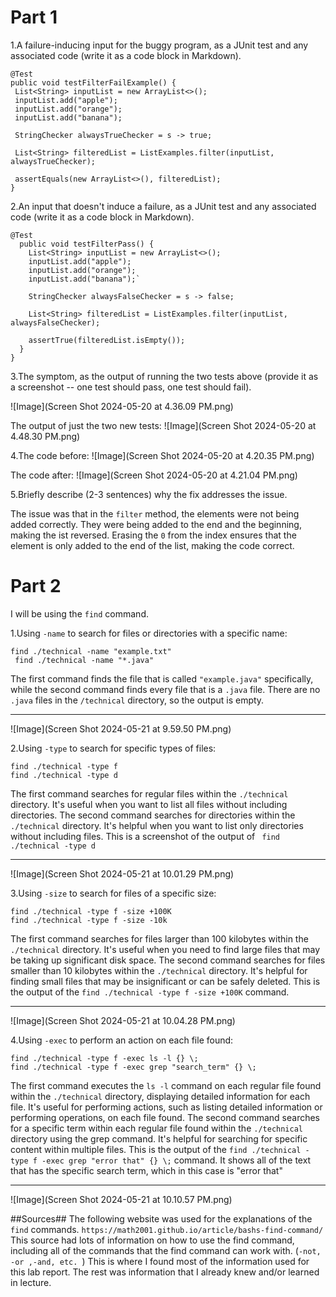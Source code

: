 # Part 1 #
1.A failure-inducing input for the buggy program, as a JUnit test and any associated code (write it as a code block in Markdown).

 ```
 @Test
public void testFilterFailExample() {
  List<String> inputList = new ArrayList<>();
  inputList.add("apple");
  inputList.add("orange");
  inputList.add("banana");
  
  StringChecker alwaysTrueChecker = s -> true;
  
  List<String> filteredList = ListExamples.filter(inputList, alwaysTrueChecker);
  
  assertEquals(new ArrayList<>(), filteredList);
}
```
2.An input that doesn't induce a failure, as a JUnit test and any associated code (write it as a code block in Markdown).
```
@Test
  public void testFilterPass() {
    List<String> inputList = new ArrayList<>();
    inputList.add("apple");
    inputList.add("orange");
    inputList.add("banana");`
    
    StringChecker alwaysFalseChecker = s -> false;
    
    List<String> filteredList = ListExamples.filter(inputList, alwaysFalseChecker);
    
    assertTrue(filteredList.isEmpty());
  }
}
```
3.The symptom, as the output of running the two tests above (provide it as a screenshot -- one test should pass, one test should fail).

![Image](Screen Shot 2024-05-20 at 4.36.09 PM.png)

The output of just the two new tests:
![Image](Screen Shot 2024-05-20 at 4.48.30 PM.png)

4.The code before:
   ![Image](Screen Shot 2024-05-20 at 4.20.35 PM.png)

   The code after:
   ![Image](Screen Shot 2024-05-20 at 4.21.04 PM.png)

5.Briefly describe (2-3 sentences) why the fix addresses the issue.

The issue was that in the `filter` method, the elements were not being added correctly. They were being added to the end and the beginning, making the ist reversed. Erasing the `0` from the index ensures that the element is only added to the end of the list, making the code correct. 

# Part 2 #

I will be using the `find` command. 

1.Using `-name` to search for files or directories with a specific name:

   ```
   find ./technical -name "example.txt"
    find ./technical -name "*.java"
```
 
   The first command finds the file that is called `"example.java"` specifically, while the second command finds every file that is a `.java` file. There are no `.java` files in the `/technical` directory, so the output is empty. 

   ---
   ![Image](Screen Shot 2024-05-21 at 9.59.50 PM.png)
   
   
2.Using `-type` to search for specific types of files:
 
   ```
   find ./technical -type f
   find ./technical -type d
```
 
 The first command searches for regular files within the `./technical` directory. It's useful when you want to list all files without including directories. The second command searches for directories within the `./technical` directory. It's helpful when you want to list only directories without including files.
This is a screenshot of the output of ` find ./technical -type d`

---
![Image](Screen Shot 2024-05-21 at 10.01.29 PM.png)

   
3.Using `-size` to search for files of a specific size:
   
   ```
   find ./technical -type f -size +100K
   find ./technical -type f -size -10k
```

 
The first command searches for files larger than 100 kilobytes within the `./technical` directory. It's useful when you need to find large files that may be taking up significant disk space. The second command searches for files smaller than 10 kilobytes within the `./technical` directory. It's helpful for finding small files that may be insignificant or can be safely deleted.
This is the output of the `find ./technical -type f -size +100K` command. 

---
![Image](Screen Shot 2024-05-21 at 10.04.28 PM.png)


4.Using `-exec` to perform an action on each file found:
   
   ```
   find ./technical -type f -exec ls -l {} \;
   find ./technical -type f -exec grep "search_term" {} \;
```
   

  The first command executes the `ls -l` command on each regular file found within the `./technical` directory, displaying detailed information for each file. It's useful for performing actions, such as listing detailed information or performing operations, on each file found. The second command searches for a specific term within each regular file found within the `./technical` directory using the grep command. It's helpful for searching for specific content within multiple files.
This is the output of the `find ./technical -type f -exec grep "error that" {} \;` command. It shows all of the text that has the specific search term, which in this case is "error that"

---
![Image](Screen Shot 2024-05-21 at 10.10.57 PM.png)

##Sources##
The following website was used for the explanations of the `find` commands. 
`https://math2001.github.io/article/bashs-find-command/` This source had lots of information on how to use the find command, including all of the commands that the find command can work with. (`-not, -or ,-and, etc. `) This is where I found most of the information used for this lab report. The rest was information that I already knew and/or learned in lecture. 

